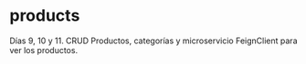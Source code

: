 # products
Días 9, 10 y 11. CRUD Productos, categorías y microservicio FeignClient para ver los productos.
